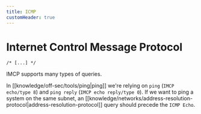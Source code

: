 ```yaml
---
title: ICMP
customHeader: true
---
```

# Internet Control Message Protocol

`/* [...] */`

IMCP supports many types of queries.

In [[knowledge/off-sec/tools/ping|ping]] we're relying on `ping` (`IMCP echo/type 8`) and `ping reply` (`IMCP echo reply/type 0`). If we want to ping a system on the same subnet, an [[knowledge/networks/address-resolution-protocol|address-resolution-protocol]] query should precede the `ICMP Echo`.
